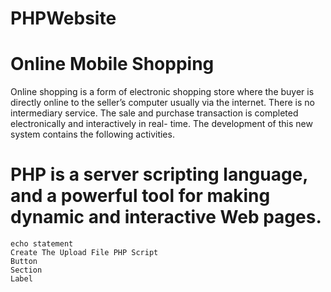 # PHPWebsite
# Online Mobile Shopping
Online shopping is a form of electronic shopping store where the buyer is directly online to the seller’s computer usually via the internet.
There is no intermediary service. The sale and purchase transaction is completed electronically and interactively in real- time. The development of this new system contains the following activities.
#  PHP is a server scripting language, and a powerful tool for making dynamic and interactive Web pages.
    echo statement
    Create The Upload File PHP Script
    Button
    Section
    Label
